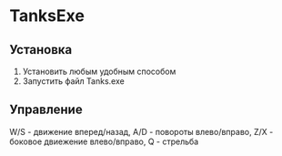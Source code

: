 # TanksExe
## Установка
1. Установить любым удобным способом
2. Запустить файл Tanks.exe
## Управление
W/S - движение вперед/назад, A/D - повороты влево/вправо, Z/X - боковое двиежение влево/вправо, Q - стрельба